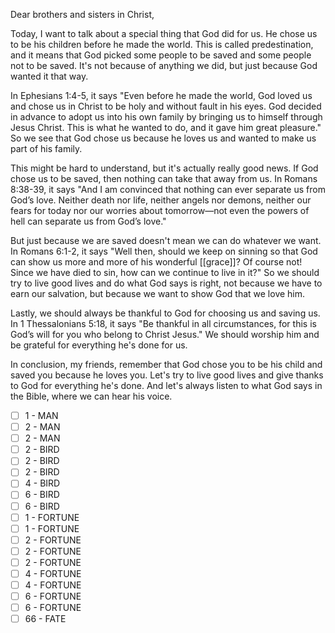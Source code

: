 Dear brothers and sisters in Christ,

Today, I want to talk about a special thing that God did for us. He chose us to be his children before he made the world. This is called predestination, and it means that God picked some people to be saved and some people not to be saved. It's not because of anything we did, but just because God wanted it that way.

In Ephesians 1:4-5, it says "Even before he made the world, God loved us and chose us in Christ to be holy and without fault in his eyes. God decided in advance to adopt us into his own family by bringing us to himself through Jesus Christ. This is what he wanted to do, and it gave him great pleasure." So we see that God chose us because he loves us and wanted to make us part of his family.

This might be hard to understand, but it's actually really good news. If God chose us to be saved, then nothing can take that away from us. In Romans 8:38-39, it says "And I am convinced that nothing can ever separate us from God’s love. Neither death nor life, neither angels nor demons, neither our fears for today nor our worries about tomorrow—not even the powers of hell can separate us from God’s love."

But just because we are saved doesn't mean we can do whatever we want. In Romans 6:1-2, it says "Well then, should we keep on sinning so that God can show us more and more of his wonderful [[grace]]? Of course not! Since we have died to sin, how can we continue to live in it?" So we should try to live good lives and do what God says is right, not because we have to earn our salvation, but because we want to show God that we love him.

Lastly, we should always be thankful to God for choosing us and saving us. In 1 Thessalonians 5:18, it says "Be thankful in all circumstances, for this is God’s will for you who belong to Christ Jesus." We should worship him and be grateful for everything he's done for us.

In conclusion, my friends, remember that God chose you to be his child and saved you because he loves you. Let's try to live good lives and give thanks to God for everything he's done. And let's always listen to what God says in the Bible, where we can hear his voice.

- [ ] 1 - MAN
- [ ] 2 - MAN
- [ ] 2 - MAN
- [ ] 2 - BIRD
- [ ] 2 - BIRD
- [ ] 2 - BIRD
- [ ] 4 - BIRD
- [ ] 6 - BIRD
- [ ] 6 - BIRD
- [ ] 1 - FORTUNE
- [ ] 1 - FORTUNE
- [ ] 2 - FORTUNE
- [ ] 2 - FORTUNE
- [ ] 2 - FORTUNE
- [ ] 4 - FORTUNE
- [ ] 4 - FORTUNE
- [ ] 6 - FORTUNE
- [ ] 6 - FORTUNE
- [ ] 66 - FATE